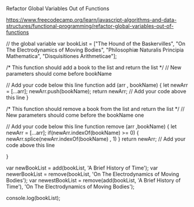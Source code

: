 Refactor Global Variables Out of Functions

https://www.freecodecamp.org/learn/javascript-algorithms-and-data-structures/functional-programming/refactor-global-variables-out-of-functions

// the global variable
var bookList = ["The Hound of the Baskervilles", "On The Electrodynamics of Moving Bodies", "Philosophiæ Naturalis Principia Mathematica", "Disquisitiones Arithmeticae"];

/* This function should add a book to the list and return the list */
// New parameters should come before bookName

// Add your code below this line
function add (arr , bookName) {
  let newArr = [...arr];
  newArr.push(bookName);
  return newArr;
  // Add your code above this line
}

/* This function should remove a book from the list and return the list */
// New parameters should come before the bookName one

// Add your code below this line
function remove (arr ,bookName) {
  let newArr = [...arr];
  if(newArr.indexOf(bookName) >= 0) {
    newArr.splice(newArr.indexOf(bookName) , 1)
  }
  return newArr;
    // Add your code above this line
    
}

var newBookList = add(bookList, 'A Brief History of Time');
var newerBookList = remove(bookList, 'On The Electrodynamics of Moving Bodies');
var newestBookList = remove(add(bookList, 'A Brief History of Time'), 'On The Electrodynamics of Moving Bodies');

console.log(bookList);

